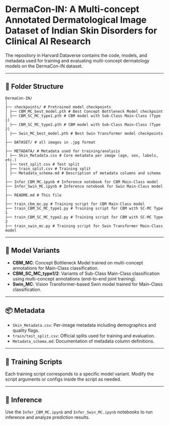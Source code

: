 # DermaCon-IN: A Multi-concept Annotated Dermatological Image Dataset of Indian Skin Disorders for Clinical AI Research

The repository in Harvard Dataverse contains the code, models, and metadata used for training and evaluating multi-concept dermatology models on the DermaCon-IN dataset.

---

## 📁 Folder Structure

```
DermaCon-IN/
│
├── checkpoints/ # Pretrained model checkpoints
│ ├── CBM_MC_best_model.pth # Best Concept Bottleneck Model checkpoint
│ ├── CBM_SC_MC_type1.pth # CBM model with Sub-Class Main-Class (Type 1)
│ ├── CBM_SC_MC_type2.pth # CBM model with Sub-Class Main-Class (Type 2)
│ ├── Swin_MC_best_model.pth # Best Swin Transformer model checkpoints
│
├── DATASET/ # all images in .jpg format
│
├── METADATA/ # Metadata used for training/analysis
│ ├── Skin_Metadata.csv # Core metadata per image (age, sex, labels, etc.)
│ ├── test_split.csv # Test split 
│ ├── train_split.csv # Training split 
│ ├── Metadata_schema.md # Description of metadata columns and schema
│
├── Infer_CBM_MC.ipynb # Inference notebook for CBM Main-Class model
├── Infer_Swin_MC.ipynb # Inference notebook for Swin Main-Class model
│
├── README.md # This file
│
├── train_cbm_mc.py # Training script for CBM Main-Class model
├── train_CBM_SC_MC_type1.py # Training script for CBM with SC-MC Type 1
├── train_CBM_SC_MC_type2.py # Training script for CBM with SC-MC Type 2
├── train_swin_mc.py # Training script for Swin Transformer Main-Class model
```


---

## 🧠 Model Variants

- **CBM_MC**: Concept Bottleneck Model trained on multi-concept annotations for Main-Class classification.
- **CBM_SC_MC_type1/2**: Variants of Sub-Class Main-Class classification using multi-concept annotations (end-to-end joint training).
- **Swin_MC**: Vision Transformer-based Swin model trained for Main-Class classification.

---

## 📦 Metadata

- `Skin_Metadata.csv`: Per-image metadata including demographics and quality flags.
- `train/test_split.csv`: Official splits used for training and evaluation.
- `Metadata_schema.md`: Documentation of metadata column definitions.

---

## 🚀 Training Scripts

Each training script corresponds to a specific model variant. Modify the script arguments or configs inside the script as needed.

---

## 📒 Inference

Use the `Infer_CBM_MC.ipynb` and `Infer_Swin_MC.ipynb` notebooks to run inference and analyze prediction results.
